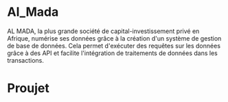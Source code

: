 # Al_Mada
AL MADA, la plus grande société de capital-investissement privé en Afrique, numérise ses données grâce à la création d'un système de gestion de base de données. Cela permet d'exécuter des requêtes sur les données grâce à des API et facilite l'intégration de traitements de données dans les transactions.

# Proujet 

